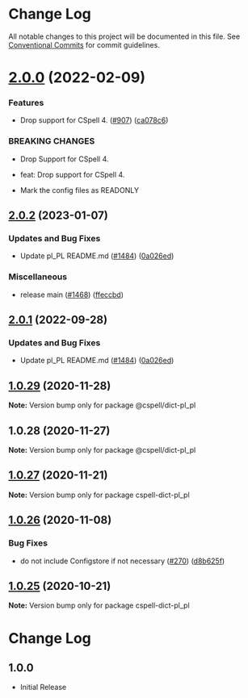 # Change Log

All notable changes to this project will be documented in this file.
See [Conventional Commits](https://conventionalcommits.org) for commit guidelines.

# [2.0.0](https://github.com/streetsidesoftware/cspell-dicts/compare/@cspell/dict-pl_pl@1.0.29...@cspell/dict-pl_pl@2.0.0) (2022-02-09)


### Features

* Drop support for CSpell 4. ([#907](https://github.com/streetsidesoftware/cspell-dicts/issues/907)) ([ca078c6](https://github.com/streetsidesoftware/cspell-dicts/commit/ca078c6a2e188cc3cf6276db1ba7e007f0f06f27))


### BREAKING CHANGES

* Drop Support for CSpell 4.

* feat: Drop support for CSpell 4.
* Mark the config files as READONLY





## [2.0.2](https://github.com/andyw8/cspell-dicts/compare/@cspell/dict-pl_pl-v2.0.1...@cspell/dict-pl_pl@2.0.2) (2023-01-07)


### Updates and Bug Fixes

* Update pl_PL README.md ([#1484](https://github.com/andyw8/cspell-dicts/issues/1484)) ([0a026ed](https://github.com/andyw8/cspell-dicts/commit/0a026ed51e07f54efbcd892d9ebfbead1496ede6))


### Miscellaneous

* release main ([#1468](https://github.com/andyw8/cspell-dicts/issues/1468)) ([ffeccbd](https://github.com/andyw8/cspell-dicts/commit/ffeccbd671f42ae2adc62694c4e231df9de668aa))

## [2.0.1](https://github.com/streetsidesoftware/cspell-dicts/compare/@cspell/dict-pl_pl@2.0.0...@cspell/dict-pl_pl@2.0.1) (2022-09-28)


### Updates and Bug Fixes

* Update pl_PL README.md ([#1484](https://github.com/streetsidesoftware/cspell-dicts/issues/1484)) ([0a026ed](https://github.com/streetsidesoftware/cspell-dicts/commit/0a026ed51e07f54efbcd892d9ebfbead1496ede6))

## [1.0.29](https://github.com/streetsidesoftware/cspell-dicts/compare/@cspell/dict-pl_pl@1.0.28...@cspell/dict-pl_pl@1.0.29) (2020-11-28)

**Note:** Version bump only for package @cspell/dict-pl_pl





## 1.0.28 (2020-11-27)

**Note:** Version bump only for package @cspell/dict-pl_pl





## [1.0.27](https://github.com/streetsidesoftware/cspell-dicts/compare/cspell-dict-pl_pl@1.0.26...cspell-dict-pl_pl@1.0.27) (2020-11-21)

**Note:** Version bump only for package cspell-dict-pl_pl

## [1.0.26](https://github.com/streetsidesoftware/cspell-dicts/compare/cspell-dict-pl_pl@1.0.25...cspell-dict-pl_pl@1.0.26) (2020-11-08)

### Bug Fixes

- do not include Configstore if not necessary ([#270](https://github.com/streetsidesoftware/cspell-dicts/issues/270)) ([d8b625f](https://github.com/streetsidesoftware/cspell-dicts/commit/d8b625f2f42d5cc6c4a9390216ac1e5037886e44))

## [1.0.25](https://github.com/streetsidesoftware/cspell-dicts/compare/cspell-dict-pl_pl@1.0.24...cspell-dict-pl_pl@1.0.25) (2020-10-21)

**Note:** Version bump only for package cspell-dict-pl_pl

# Change Log

## 1.0.0

- Initial Release
